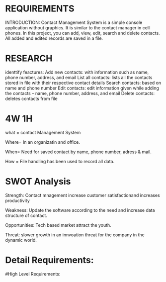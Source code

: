 # REQUIREMENTS
INTRODUCTION:  Contact Management System is a simple console application without graphics. It is similar to the contact manager in cell phones. In this  project, you can add, view, edit, search and delete contacts. All added and edited records are saved in a file.

# RESEARCH
identtify feactures: 
Add new contacts: with information such as name, phone number, address, and email
List all contacts: lists all the contacts stored in file with their respective contact details
Search contacts: based on name and phone number
Edit contacts: edit information given while adding the contacts – name, phone number, address, and email
Delete contacts: deletes contacts from file

# 4W 1H

what = contact Management System

Where= In an organizatin and office.

When= Need for saved contact by name, phone number, adress & mail.

How = File handling has been used to record all data.

# SWOT Analysis
Strength: Contact mnagement increase customer satisfactionand increases productivity

Weakness: Update the software according to the need and increase data structure of contact.

Opportunities: Tech based market attract the youth.

Threat: slower growth in an innvoation threat for the company in the dynamic world.

# Detail Requirements:
#High Level Requirements:


